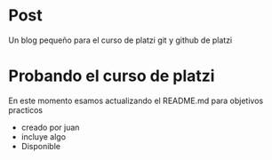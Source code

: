 # Post
Un blog pequeño para el curso de platzi git y github de platzi

# Probando el curso de platzi

En este momento esamos actualizando el README.md para objetivos practicos

* creado por juan
* incluye algo
* Disponible
